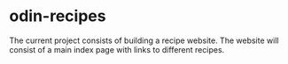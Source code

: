 # odin-recipes
The current project consists of building a recipe website.
The website will consist of a main index page with links to
different recipes.
